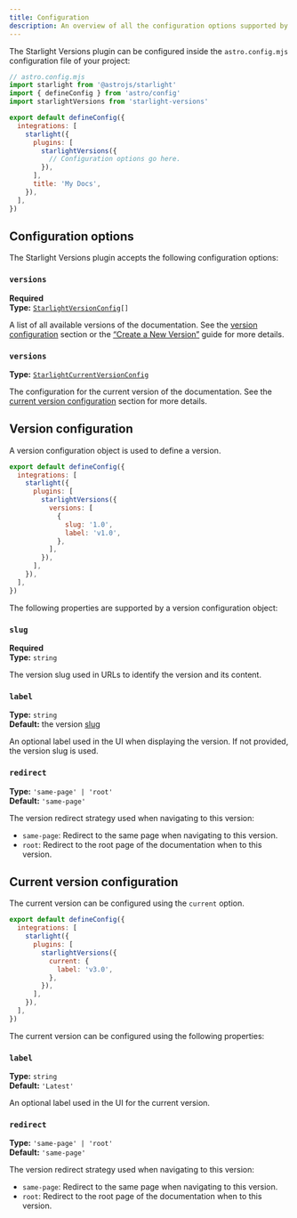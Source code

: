 ```yaml
---
title: Configuration
description: An overview of all the configuration options supported by the Starlight Versions plugin.
---
```


The Starlight Versions plugin can be configured inside the `astro.config.mjs` configuration file of your project:

```js {11}
// astro.config.mjs
import starlight from '@astrojs/starlight'
import { defineConfig } from 'astro/config'
import starlightVersions from 'starlight-versions'

export default defineConfig({
  integrations: [
    starlight({
      plugins: [
        starlightVersions({
          // Configuration options go here.
        }),
      ],
      title: 'My Docs',
    }),
  ],
})
```

## Configuration options

The Starlight Versions plugin accepts the following configuration options:

### `versions`

**Required**  
**Type:** <code><a href="#version-configuration">StarlightVersionConfig</a>[]</code>

A list of all available versions of the documentation.
See the [version configuration](#version-configuration) section or the [“Create a New Version”](/guides/create-new-version/) guide for more details.

### `versions`

**Type:** [`StarlightCurrentVersionConfig`](#current-version-configuration)

The configuration for the current version of the documentation.
See the [current version configuration](#version-configuration) section for more details.

## Version configuration

A version configuration object is used to define a version.

```js {7-10}
export default defineConfig({
  integrations: [
    starlight({
      plugins: [
        starlightVersions({
          versions: [
            {
              slug: '1.0',
              label: 'v1.0',
            },
          ],
        }),
      ],
    }),
  ],
})
```

The following properties are supported by a version configuration object:

### `slug`

**Required**  
**Type:** `string`

The version slug used in URLs to identify the version and its content.

### `label`

**Type:** `string`  
**Default:** the version [slug](#slug)

An optional label used in the UI when displaying the version.
If not provided, the version slug is used.

### `redirect`

**Type:** `'same-page' | 'root'`  
**Default:** `'same-page'`

The version redirect strategy used when navigating to this version:

- `same-page`: Redirect to the same page when navigating to this version.
- `root`: Redirect to the root page of the documentation when to this version.

## Current version configuration

The current version can be configured using the `current` option.

```js {6-8}
export default defineConfig({
  integrations: [
    starlight({
      plugins: [
        starlightVersions({
          current: {
            label: 'v3.0',
          },
        }),
      ],
    }),
  ],
})
```

The current version can be configured using the following properties:

### `label`

**Type:** `string`  
**Default:** `'Latest'`

An optional label used in the UI for the current version.

### `redirect`

**Type:** `'same-page' | 'root'`  
**Default:** `'same-page'`

The version redirect strategy used when navigating to this version:

- `same-page`: Redirect to the same page when navigating to this version.
- `root`: Redirect to the root page of the documentation when to this version.
